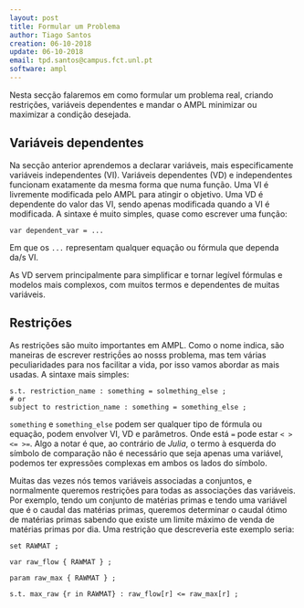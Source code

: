 ```yaml
---
layout: post
title: Formular um Problema
author: Tiago Santos
creation: 06-10-2018
update: 06-10-2018
email: tpd.santos@campus.fct.unl.pt
software: ampl
---
```


Nesta secção falaremos em como formular um problema real, criando restrições, variáveis dependentes e mandar o AMPL minimizar ou maximizar a condição desejada.


## Variáveis dependentes

Na secção anterior aprendemos a declarar variáveis, mais especificamente variáveis independentes (VI). Variáveis dependentes (VD) e independentes funcionam exatamente da mesma forma que numa função. Uma VI é livremente modificada pelo AMPL para atingir o objetivo. Uma VD é dependente do valor das VI, sendo apenas modificada quando a VI é modificada. A sintaxe é muito simples, quase como escrever uma função:

```
var dependent_var = ... 
```

Em que os `...` representam qualquer equação ou fórmula que dependa da/s VI.

As VD servem principalmente para simplificar e tornar legível fórmulas e modelos mais complexos, com muitos termos e dependentes de muitas variáveis.


## Restrições

As restrições são muito importantes em AMPL. Como o nome indica, são maneiras de escrever restriçṍes ao nosss problema, mas tem várias peculiaridades para nos facilitar a vida, por isso vamos abordar as mais usadas. A sintaxe mais simples:

```
s.t. restriction_name : something = solmething_else ;
# or
subject to restriction_name : something = something_else ;
```

`something` e `something_else` podem ser qualquer tipo de fórmula ou equação, podem envolver VI, VD e parâmetros. Onde está `=` pode estar `< > <= >=`. Algo a notar é que, ao contrário de *Julia*, o termo à esquerda do símbolo de comparação não é necessário que seja apenas uma variável, podemos ter expressões complexas em ambos os lados do símbolo.

Muitas das vezes nós temos variáveis associadas a conjuntos, e normalmente queremos restrições para todas as associações das variáveis. Por exemplo, tendo um conjunto de matérias primas e tendo uma variável que é o caudal das matérias primas, queremos determinar o caudal ótimo de matérias primas sabendo que existe um limite máximo de venda de matérias primas por dia. Uma restrição que descreveria este exemplo seria:

```
set RAWMAT ;

var raw_flow { RAWMAT } ;

param raw_max { RAWMAT } ;

s.t. max_raw {r in RAWMAT} : raw_flow[r] <= raw_max[r] ;
```


